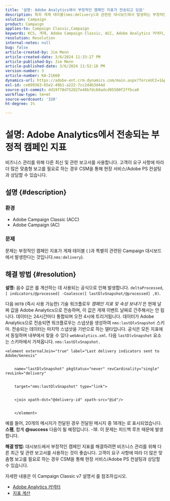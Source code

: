 ```yaml
---
title: '설명: Adobe Analytics에서 부정적인 캠페인 지표가 전송되고 있음'
description: 특히 게재 테이블(nms:delivery)과 관련된 대시보드에서 발생하는 부정적인 캠페인 지표에 대한 솔루션을 알아봅니다.
solution: Campaign
product: Campaign
applies-to: Campaign Classic,Campaign
keywords: KCS, 게재, Adobe Campaign Classic, ACC, Adobe Analytics 커넥터, Adobe Analytics, AA, 문제 해결, Adobe Campaign, AC, 네거티브 캠페인 지표
resolution: Resolution
internal-notes: null
bug: false
article-created-by: Jim Menn
article-created-date: 3/6/2024 11:33:27 PM
article-published-by: Jim Menn
article-published-date: 3/6/2024 11:52:18 PM
version-number: 3
article-number: KA-21660
dynamics-url: https://adobe-ent.crm.dynamics.com/main.aspx?forceUCI=1&pagetype=entityrecord&etn=knowledgearticle&id=4a6671ea-11dc-ee11-904d-6045bd006268
exl-id: ce899363-65e2-49b1-a222-7cc2d4b3d44d
source-git-commit: dd19f78d752827e48b7dc68adcd95500f2ffbca0
workflow-type: tm+mt
source-wordcount: '320'
ht-degree: 1%

---
```


# 설명: Adobe Analytics에서 전송되는 부정적 캠페인 지표


비즈니스 관리를 위해 다른 최신 및 관련 보고서를 사용합니다. 고객이 요구 사항에 따라 더 많은 맞춤형 보고를 필요로 하는 경우 CSM을 통해 현장 서비스/Adobe PS 컨설팅과 상담할 수 있습니다.

## 설명 {#description}


### <b>환경</b>

- Adobe Campaign Classic (ACC)
- Adobe Campaign (AC)




### <b>문제</b>

문제는 부정적인 캠페인 지표가 게재 테이블 ( )과 특별히 관련된 Campaign 대시보드에서 발생한다는 것입니다.`nms:delivery`).


## 해결 방법 {#resolution}

<b>설명:</b>
음수 값은 를 계산하는 데 사용되는 공식으로 인해 발생합니다. `deltaProcessed`, `[ indicators/@processed] -Coalesce([ lastDlvSnapshot/@processed] ,0)`.

다음 `OOTB` (즉시 사용 가능한) 기술 워크플로우 *캠페인 지표 및 속성 보내기* 은 현재 날짜 값을 Adobe Analytics으로 전송하며, 이 값은 게재 이벤트 날짜로 간주해서는 안 됩니다. 데이터는 24시간마다 통합되며 오전 4시에 트리거됩니다. 데이터가 Adobe Analytics으로 전송되면 워크플로우는 스냅샷을 생성하여 `nms:lastDlvSnapshot` 스키마. 전송되는 데이터는 마지막 스냅샷을 기반으로 하는 델타입니다. 공식은 모든 지표에서 동일하며 내부에서 찾을 수 있다 `webAnalytics.xml`. 다음 `lastDlvSnapshot` 요소는 스키마에서 가져옵니다. `nms:lastDlvSnapshot.`




```
<element externalJoin="true" label="Last delivery indicators sent to Adobe/Genesis"


    name="lastDlvSnapshot" pkgStatus="never" revCardinality="single" revLink="delivery"


    target="nms:lastDlvSnapshot" type="link">


    <join xpath-dst="@delivery-id" xpath-src="@id"/>


    </element>
```


예를 들어, 20개의 메시지가 전달된 경우 전달된 메시지 중 18개는 로 표시되었습니다. <b>스팸</b>, 합계 <b>@success</b> 다음이 될 예정입니다. *-18*. 이 문제는 피드백 루프 때문에 발생합니다.

<b>해결 방법:</b>
대시보드에서 부정적인 캠페인 지표를 해결하려면 비즈니스 관리를 위해 다른 최근 및 관련 보고서를 사용하는 것이 좋습니다. 고객이 요구 사항에 따라 더 많은 맞춤형 보고를 필요로 하는 경우 CSM을 통해 현장 서비스/Adobe PS 컨설팅과 상담할 수 있습니다.

자세한 내용은 이 Campaign Classic v7 설명서 를 참조하십시오.



- [Adobe Analytics 커넥터](https://experienceleague.adobe.com/docs/campaign-classic/using/getting-started/connectors/analytics-connector/adobe-analytics-connector.html)
- [지표 계산](https://experienceleague.adobe.com/docs/campaign-classic/using/reporting/reports-on-deliveries/indicator-calculation.html)
